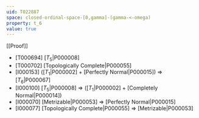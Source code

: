 ```yaml
---
uid: T022887
space: closed-ordinal-space-[0,gamma]-(gamma-<-omega)
property: t_6
value: true
---
```

[[Proof]]

* [T000694] [$T_5$|P000008]
* [T000702] [Topologically Complete|P000055]
* [I000153] ([$T_1$|P000002] + [Perfectly Normal|P000015]) => [$T_6$|P000067]
* [I000100] [$T_5$|P000008] => ([$T_1$|P000002] + [Completely Normal|P000014])
* [I000070] [Metrizable|P000053] => [Perfectly Normal|P000015]
* [I000077] [Topologically Complete|P000055] => [Metrizable|P000053]

